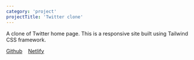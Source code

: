 ```yaml
---
category: 'project'
projectTitle: 'Twitter clone'
---
```


A clone of Twitter home page. This is a responsive
site built using Tailwind CSS framework.

<a href="https://github.com/kabilansakthivelu/twitter-clone" target="_blank">Github</a>&nbsp; &nbsp;
<a href="https://react-twitter-clone-v1.netlify.app/" target="_blank">Netlify</a>